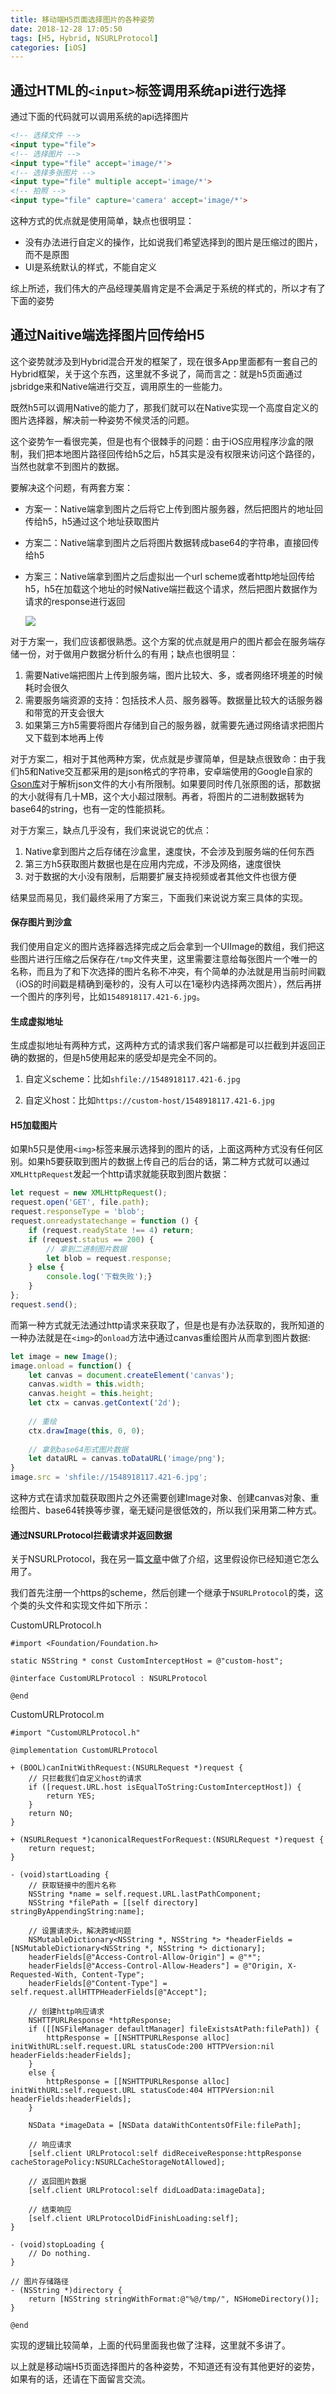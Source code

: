 ```yaml
---
title: 移动端H5页面选择图片的各种姿势
date: 2018-12-28 17:05:50
tags: [H5, Hybrid, NSURLProtocol]
categories: [iOS]
---
```


## 通过HTML的`<input>`标签调用系统api进行选择

通过下面的代码就可以调用系统的api选择图片

```html
<!-- 选择文件 -->
<input type="file">
<!-- 选择图片 -->
<input type="file" accept='image/*'>
<!-- 选择多张图片 -->
<input type="file" multiple accept='image/*'>
<!-- 拍照 -->
<input type="file" capture='camera' accept='image/*'>
```

这种方式的优点就是使用简单，缺点也很明显：

- 没有办法进行自定义的操作，比如说我们希望选择到的图片是压缩过的图片，而不是原图
- UI是系统默认的样式，不能自定义

综上所述，我们伟大的产品经理美眉肯定是不会满足于系统的样式的，所以才有了下面的姿势

## 通过Naitive端选择图片回传给H5

这个姿势就涉及到Hybrid混合开发的框架了，现在很多App里面都有一套自己的Hybrid框架，关于这个东西，这里就不多说了，简而言之：就是h5页面通过jsbridge来和Native端进行交互，调用原生的一些能力。

既然h5可以调用Native的能力了，那我们就可以在Native实现一个高度自定义的图片选择器，解决前一种姿势不候灵活的问题。

这个姿势乍一看很完美，但是也有个很棘手的问题：由于iOS应用程序沙盒的限制，我们把本地图片路径回传给h5之后，h5其实是没有权限来访问这个路径的，当然也就拿不到图片的数据。

要解决这个问题，有两套方案：

- 方案一：Native端拿到图片之后将它上传到图片服务器，然后把图片的地址回传给h5，h5通过这个地址获取图片

- 方案二：Native端拿到图片之后将图片数据转成base64的字符串，直接回传给h5

- 方案三：Native端拿到图片之后虚拟出一个url scheme或者http地址回传给h5，h5在加载这个地址的时候Native端拦截这个请求，然后把图片数据作为请求的response进行返回

  ![]({{site.url}}/assets/img{{page.id}}/flow.png)

对于方案一，我们应该都很熟悉。这个方案的优点就是用户的图片都会在服务端存储一份，对于做用户数据分析什么的有用；缺点也很明显：

1. 需要Native端把图片上传到服务端，图片比较大、多，或者网络环境差的时候耗时会很久
2. 需要服务端资源的支持：包括技术人员、服务器等。数据量比较大的话服务器和带宽的开支会很大
3. 如果第三方h5需要将图片存储到自己的服务器，就需要先通过网络请求把图片又下载到本地再上传

对于方案二，相对于其他两种方案，优点就是步骤简单，但是缺点很致命：由于我们h5和Native交互都采用的是json格式的字符串，安卓端使用的Google自家的[Gson库](https://github.com/google/gson)对于解析json文件的大小有所限制。如果要同时传几张原图的话，那数据的大小就得有几十MB，这个大小超过限制。再者，将图片的二进制数据转为base64的string，也有一定的性能损耗。

对于方案三，缺点几乎没有，我们来说说它的优点：

1. Native拿到图片之后存储在沙盒里，速度快，不会涉及到服务端的任何东西
2. 第三方h5获取图片数据也是在应用内完成，不涉及网络，速度很快
3. 对于数据的大小没有限制，后期要扩展支持视频或者其他文件也很方便

结果显而易见，我们最终采用了方案三，下面我们来说说方案三具体的实现。

#### 保存图片到沙盒

我们使用自定义的图片选择器选择完成之后会拿到一个UIImage的数组，我们把这些图片进行压缩之后保存在`/tmp`文件夹里，这里需要注意给每张图片一个唯一的名称，而且为了和下次选择的图片名称不冲突，有个简单的办法就是用当前时间戳（iOS的时间戳是精确到毫秒的，没有人可以在1毫秒内选择两次图片），然后再拼一个图片的序列号，比如`1548918117.421-6.jpg`。

#### 生成虚拟地址

生成虚拟地址有两种方式，这两种方式的请求我们客户端都是可以拦截到并返回正确的数据的，但是h5使用起来的感受却是完全不同的。

1. 自定义scheme：比如`shfile://1548918117.421-6.jpg`

2. 自定义host：比如`https://custom-host/1548918117.421-6.jpg`

#### H5加载图片

如果h5只是使用`<img>`标签来展示选择到的图片的话，上面这两种方式没有任何区别。如果h5要获取到图片的数据上传自己的后台的话，第二种方式就可以通过`XMLHttpRequest`发起一个http请求就能获取到图片数据：

```javascript
let request = new XMLHttpRequest();
request.open('GET', file.path);
request.responseType = 'blob';
request.onreadystatechange = function () {
    if (request.readyState !== 4) return;
    if (request.status == 200) {
        // 拿到二进制图片数据
        let blob = request.response;
    } else {
        console.log('下载失败');}
    }
};
request.send();
```

而第一种方式就无法通过http请求来获取了，但是也是有办法获取的，我所知道的一种办法就是在`<img>`的`onload`方法中通过canvas重绘图片从而拿到图片数据:

```javascript
let image = new Image();
image.onload = function() {
    let canvas = document.createElement('canvas');
    canvas.width = this.width;
    canvas.height = this.height;
    let ctx = canvas.getContext('2d');
    
    // 重绘
    ctx.drawImage(this, 0, 0);
    
    // 拿到base64形式图片数据
    let dataURL = canvas.toDataURL('image/png');
}
image.src = 'shfile://1548918117.421-6.jpg';
```

这种方式在请求加载获取图片之外还需要创建Image对象、创建canvas对象、重绘图片、base64转换等步骤，毫无疑问是很低效的，所以我们采用第二种方式。

#### 通过NSURLProtocol拦截请求并返回数据

关于NSURLProtocol，我在另一篇[文章](http://ky1e.me/2019/01/24/32.nsurlprotocol)中做了介绍，这里假设你已经知道它怎么用了。

我们首先注册一个https的scheme，然后创建一个继承于`NSURLProtocol`的类，这个类的头文件和实现文件如下所示：

CustomURLProtocol.h

```objc
#import <Foundation/Foundation.h>

static NSString * const CustomInterceptHost = @"custom-host";

@interface CustomURLProtocol : NSURLProtocol

@end
```

CustomURLProtocol.m

```objc
#import "CustomURLProtocol.h"

@implementation CustomURLProtocol

+ (BOOL)canInitWithRequest:(NSURLRequest *)request {
    // 只拦截我们自定义host的请求
    if ([request.URL.host isEqualToString:CustomInterceptHost]) {
        return YES;
    }
    return NO;
}

+ (NSURLRequest *)canonicalRequestForRequest:(NSURLRequest *)request {
    return request;
}

- (void)startLoading {
    // 获取链接中的图片名称
    NSString *name = self.request.URL.lastPathComponent;
    NSString *filePath = [[self directory] stringByAppendingString:name];
    
    // 设置请求头，解决跨域问题
    NSMutableDictionary<NSString *, NSString *> *headerFields = [NSMutableDictionary<NSString *, NSString *> dictionary];
    headerFields[@"Access-Control-Allow-Origin"] = @"*";
    headerFields[@"Access-Control-Allow-Headers"] = @"Origin, X-Requested-With, Content-Type";
    headerFields[@"Content-Type"] = self.request.allHTTPHeaderFields[@"Accept"];
    
    // 创建http响应请求
    NSHTTPURLResponse *httpResponse;
    if ([[NSFileManager defaultManager] fileExistsAtPath:filePath]) {
        httpResponse = [[NSHTTPURLResponse alloc] initWithURL:self.request.URL statusCode:200 HTTPVersion:nil headerFields:headerFields];
    }
    else {
        httpResponse = [[NSHTTPURLResponse alloc] initWithURL:self.request.URL statusCode:404 HTTPVersion:nil headerFields:headerFields];
    }
    
    NSData *imageData = [NSData dataWithContentsOfFile:filePath];
    
    // 响应请求
    [self.client URLProtocol:self didReceiveResponse:httpResponse cacheStoragePolicy:NSURLCacheStorageNotAllowed];
    
    // 返回图片数据
    [self.client URLProtocol:self didLoadData:imageData];
    
    // 结束响应
    [self.client URLProtocolDidFinishLoading:self];
}

- (void)stopLoading {
    // Do nothing.
}

// 图片存储路径
- (NSString *)directory {
    return [NSString stringWithFormat:@"%@/tmp/", NSHomeDirectory()];
}

@end

```

实现的逻辑比较简单，上面的代码里面我也做了注释，这里就不多讲了。

以上就是移动端H5页面选择图片的各种姿势，不知道还有没有其他更好的姿势，如果有的话，还请在下面留言交流。